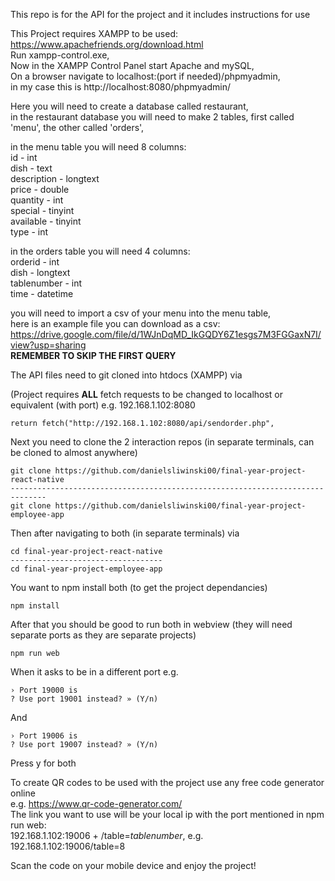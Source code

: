 This repo is for the API for the project and it includes instructions for use

This Project requires XAMPP to be used:  
https://www.apachefriends.org/download.html  
Run xampp-control.exe,  
Now in the XAMPP Control Panel start Apache and mySQL,  
On a browser navigate to localhost:(port if needed)/phpmyadmin,  
in my case this is http://localhost:8080/phpmyadmin/  

Here you will need to create a database called restaurant,  
in the restaurant database you will need to make 2 tables, first called 'menu', the other called 'orders',  

in the menu table you will need 8 columns:  
id - int  
dish - text  
description - longtext  
price - double  
quantity - int  
special - tinyint  
available - tinyint  
type - int  

in the orders table you will need 4 columns:  
orderid - int  
dish - longtext  
tablenumber - int  
time - datetime  

you will need to import a csv of your menu into the menu table,    
here is an example file you can download as a csv:    
https://drive.google.com/file/d/1WJnDqMD_IkGQDY6Z1esgs7M3FGGaxN7I/view?usp=sharing    
**REMEMBER TO SKIP THE FIRST QUERY**  

The API files need to git cloned into htdocs (XAMPP) via  

(Project requires **ALL** fetch requests to be changed to localhost or equivalent (with port) e.g. 192.168.1.102:8080  
```
return fetch("http://192.168.1.102:8080/api/sendorder.php",
```

Next you need to clone the 2 interaction repos (in separate terminals, can be cloned to almost anywhere)  
```
git clone https://github.com/danielsliwinski00/final-year-project-react-native
------------------------------------------------------------------------------
git clone https://github.com/danielsliwinski00/final-year-project-employee-app
```

Then after navigating to both (in separate terminals) via  
```
cd final-year-project-react-native
----------------------------------
cd final-year-project-employee-app
```

You want to npm install both (to get the project dependancies)  
```
npm install
```

After that you should be good to run both in webview (they will need separate ports as they are separate projects)  
```
npm run web
```
When it asks to be in a different port e.g.  
```
› Port 19000 is
? Use port 19001 instead? » (Y/n) 
```
And  
```
› Port 19006 is
? Use port 19007 instead? » (Y/n)
```
Press y for both  

To create QR codes to be used with the project use any free code generator online    
e.g. https://www.qr-code-generator.com/   
The link you want to use will be your local ip with the port mentioned in npm run web:  
192.168.1.102:19006 + /table=*tablenumber*, e.g.   
192.168.1.102:19006/table=8  

Scan the code on your mobile device and enjoy the project!
